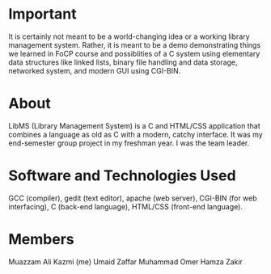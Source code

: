 # Important
It is certainly not meant to be a world-changing idea or a working library management system.  Rather, it is meant to be a demo demonstrating things we learned in FoCP course and possiblities of a C system using elementary data structures like linked lists, binary file handling and data storage, networked system, and modern GUI using CGI-BIN.

# About
LibMS (Library Management System) is a C and HTML/CSS application that combines a language as old as C with a modern, catchy interface.  It was my end-semester group project in my freshman year.  I was the team leader. 

# Software and Technologies Used
GCC (compiler), gedit (text editor), apache (web server), CGI-BIN (for web interfacing), C (back-end language), HTML/CSS (front-end language).

# Members
Muazzam Ali Kazmi (me)
Umaid Zaffar
Muhammad Omer
Hamza Zakir
